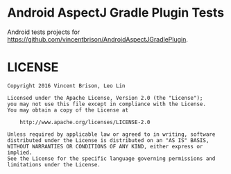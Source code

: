 Android AspectJ Gradle Plugin Tests
===================================

Android tests projects for https://github.com/vincentbrison/AndroidAspectJGradlePlugin.

# LICENSE
```
Copyright 2016 Vincent Brison, Leo Lin

Licensed under the Apache License, Version 2.0 (the "License");
you may not use this file except in compliance with the License.
You may obtain a copy of the License at

    http://www.apache.org/licenses/LICENSE-2.0

Unless required by applicable law or agreed to in writing, software
distributed under the License is distributed on an "AS IS" BASIS,
WITHOUT WARRANTIES OR CONDITIONS OF ANY KIND, either express or implied.
See the License for the specific language governing permissions and
limitations under the License.
```
